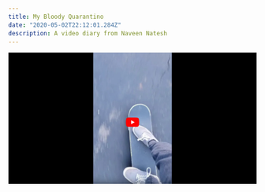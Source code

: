 ```yaml
---
title: My Bloody Quarantino
date: "2020-05-02T22:12:01.284Z"
description: A video diary from Naveen Natesh
---
```


[![clicc me](thumb.png)](https://www.youtube.com/watch?v=NU5tgc7GZhI&feature=share)